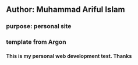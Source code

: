 ## Author: Muhammad Ariful Islam
### purpose: personal site
### template from Argon

#### This is my personal web development test. Thanks
